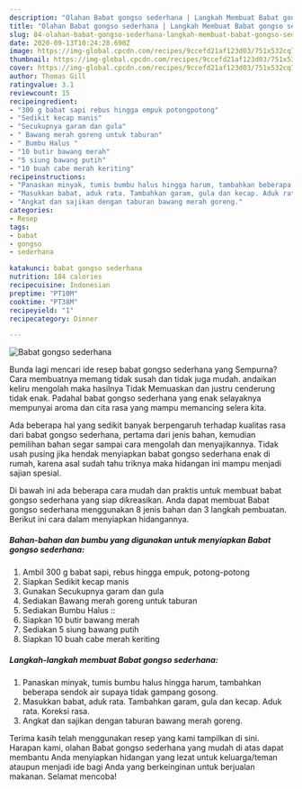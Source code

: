 ```yaml
---
description: "Olahan Babat gongso sederhana | Langkah Membuat Babat gongso sederhana Yang Paling Enak"
title: "Olahan Babat gongso sederhana | Langkah Membuat Babat gongso sederhana Yang Paling Enak"
slug: 84-olahan-babat-gongso-sederhana-langkah-membuat-babat-gongso-sederhana-yang-paling-enak
date: 2020-09-13T10:24:28.690Z
image: https://img-global.cpcdn.com/recipes/9ccefd21af123d03/751x532cq70/babat-gongso-sederhana-foto-resep-utama.jpg
thumbnail: https://img-global.cpcdn.com/recipes/9ccefd21af123d03/751x532cq70/babat-gongso-sederhana-foto-resep-utama.jpg
cover: https://img-global.cpcdn.com/recipes/9ccefd21af123d03/751x532cq70/babat-gongso-sederhana-foto-resep-utama.jpg
author: Thomas Gill
ratingvalue: 3.1
reviewcount: 15
recipeingredient:
- "300 g babat sapi rebus hingga empuk potongpotong"
- "Sedikit kecap manis"
- "Secukupnya garam dan gula"
- " Bawang merah goreng untuk taburan"
- " Bumbu Halus "
- "10 butir bawang merah"
- "5 siung bawang putih"
- "10 buah cabe merah keriting"
recipeinstructions:
- "Panaskan minyak, tumis bumbu halus hingga harum, tambahkan beberapa sendok air supaya tidak gampang gosong."
- "Masukkan babat, aduk rata. Tambahkan garam, gula dan kecap. Aduk rata. Koreksi rasa."
- "Angkat dan sajikan dengan taburan bawang merah goreng."
categories:
- Resep
tags:
- babat
- gongso
- sederhana

katakunci: babat gongso sederhana 
nutrition: 184 calories
recipecuisine: Indonesian
preptime: "PT10M"
cooktime: "PT38M"
recipeyield: "1"
recipecategory: Dinner

---
```



![Babat gongso sederhana](https://img-global.cpcdn.com/recipes/9ccefd21af123d03/751x532cq70/babat-gongso-sederhana-foto-resep-utama.jpg)

Bunda lagi mencari ide resep babat gongso sederhana yang Sempurna? Cara membuatnya memang tidak susah dan tidak juga mudah. andaikan keliru mengolah maka hasilnya Tidak Memuaskan dan justru cenderung tidak enak. Padahal babat gongso sederhana yang enak selayaknya mempunyai aroma dan cita rasa yang mampu memancing selera kita.



Ada beberapa hal yang sedikit banyak berpengaruh terhadap kualitas rasa dari babat gongso sederhana, pertama dari jenis bahan, kemudian pemilihan bahan segar sampai cara mengolah dan menyajikannya. Tidak usah pusing jika hendak menyiapkan babat gongso sederhana enak di rumah, karena asal sudah tahu triknya maka hidangan ini mampu menjadi sajian spesial.


Di bawah ini ada beberapa cara mudah dan praktis untuk membuat babat gongso sederhana yang siap dikreasikan. Anda dapat membuat Babat gongso sederhana menggunakan 8 jenis bahan dan 3 langkah pembuatan. Berikut ini cara dalam menyiapkan hidangannya.

<!--inarticleads1-->

##### Bahan-bahan dan bumbu yang digunakan untuk menyiapkan Babat gongso sederhana:

1. Ambil 300 g babat sapi, rebus hingga empuk, potong-potong
1. Siapkan Sedikit kecap manis
1. Gunakan Secukupnya garam dan gula
1. Sediakan  Bawang merah goreng untuk taburan
1. Sediakan  Bumbu Halus ::
1. Siapkan 10 butir bawang merah
1. Sediakan 5 siung bawang putih
1. Siapkan 10 buah cabe merah keriting




<!--inarticleads2-->

##### Langkah-langkah membuat Babat gongso sederhana:

1. Panaskan minyak, tumis bumbu halus hingga harum, tambahkan beberapa sendok air supaya tidak gampang gosong.
1. Masukkan babat, aduk rata. Tambahkan garam, gula dan kecap. Aduk rata. Koreksi rasa.
1. Angkat dan sajikan dengan taburan bawang merah goreng.




Terima kasih telah menggunakan resep yang kami tampilkan di sini. Harapan kami, olahan Babat gongso sederhana yang mudah di atas dapat membantu Anda menyiapkan hidangan yang lezat untuk keluarga/teman ataupun menjadi ide bagi Anda yang berkeinginan untuk berjualan makanan. Selamat mencoba!
